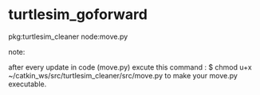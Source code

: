 # turtlesim_goforward


pkg:turtlesim_cleaner 
node:move.py


note:

after every update in code (move.py) excute this command : $ chmod u+x ~/catkin_ws/src/turtlesim_cleaner/src/move.py to make your move.py executable.


